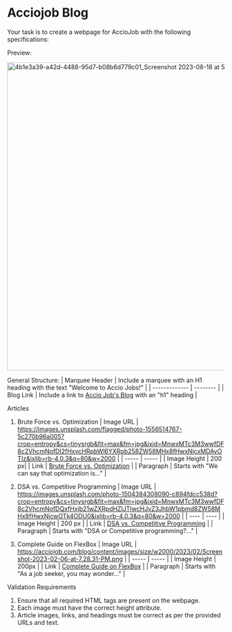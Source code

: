 # Acciojob Blog
Your task is to create a webpage for AccioJob with the following specifications:

Preview:

<img width="712" alt="4b1e3a39-a42d-4488-95d7-b08b6d779c01_Screenshot 2023-08-18 at 5 46 58 PM" src="https://github.com/Bapanapalli-Sateesh/Acciojob-Blog/assets/140993503/579c4f0e-317c-4a57-a15f-3eca93943835">    


    
General Structure:
| Marquee Header	| Include a marquee with an H1 heading with the text "Welcome to Accio Jobs!" |
| ------------- | -------- |
| Blog Link	 | Include a link to [Accio Job's Blog](https://acciojob.com/blog/) with an "h1" heading |

Articles
1. Brute Force vs. Optimization
   | Image URL | https://images.unsplash.com/flagged/photo-1556514767-5c270b96a005?crop=entropy&cs=tinysrgb&fit=max&fm=jpg&ixid=MnwxMTc3M3wwfDF8c2VhcmNofDI2fHxvcHRpbWl6YXRpb258ZW58MHx8fHwxNjcxMDAyOTIz&ixlib=rb-4.0.3&q=80&w=2000 |
   | ----- | ----- |
   | Image Height | 200 px|
   | Link | [Brute Force vs. Optimization](https://acciojob.com/blog/brute-force-vs-optimization/) |
   | Paragraph | Starts with "We can say that optimization is..." |
   
2. DSA vs. Competitive Programming
   | Image URL	| https://images.unsplash.com/photo-1504384308090-c894fdcc538d?crop=entropy&cs=tinysrgb&fit=max&fm=jpg&ixid=MnwxMTc3M3wwfDF8c2VhcmNofDQxfHxjb21wZXRpdHZlJTIwcHJvZ3JhbW1pbmd8ZW58MHx8fHwxNjcwOTk4ODU0&ixlib=rb-4.0.3&q=80&w=2000 |
   | ---- | ---- |
   | Image Height | 200 px |
   | Link | [DSA vs. Competitive Programming](https://acciojob.com/blog/dsa-vs-competitive-programming/) |
   | Paragraph | Starts with "DSA or Competitive programming?..." |
   
3. Complete Guide on FlexBox
   | Image URL	| https://acciojob.com/blog/content/images/size/w2000/2023/02/Screenshot-2023-02-06-at-7.28.31-PM.png |
   | ----- | ----- |
   | Image Height	| 200px |
   | Link | [Complete Guide on FlexBox](ttps://acciojob.com/blog/10-tips-to-optimize-your-linkedin-profile-and-attract-recruiters/) |
   | Paragraph | Starts with "As a job seeker, you may wonder..." |


Validation Requirements    
1. Ensure that all required HTML tags are present on the webpage.
2. Each image must have the correct height attribute.
3. Article images, links, and headings must be correct as per the provided URLs and text.

   
